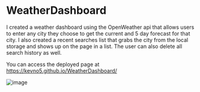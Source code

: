 # WeatherDashboard

I created a weather dashboard using the OpenWeather api that allows users to enter any city they choose to get the current and 5 day forecast for that city.
I also created a recent searches list that grabs the city from the local storage and shows up on the page in a list. The user can also delete all search history as well.

You can access the deployed page at https://kevno5.github.io/WeatherDashboard/

![image](https://user-images.githubusercontent.com/98129363/168009334-808feac9-7450-40c3-9d63-feb8ebf1f1d4.png)


